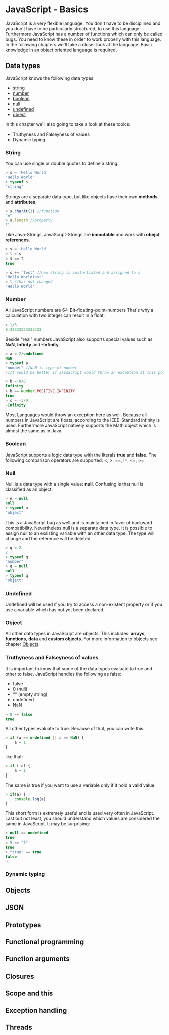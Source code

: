 # JavaScript - Basics
JavaScript is a very flexible language. You don't have to be disciplined and you don't have to be particularly structured, to use this language. Furthermore JavaScript has a number of functions which can only be called bugs. You need to know these in order to work properly with this language. In the following chapters we'll take a closer look at the language. Basic knowledge in an object oriented language is required.
## Data types
JavaScript knows the following data types:      
- [string](#String)
- [number](#Number)
- [boolean](#Boolean)
- [null](#Null)
- [undefined](#Undefined)
- [object](#Object)

In this chapter we'll also going to take a look at these topics:
- Truthyness and Falseyness of values
- Dynamic typing
### String
You can use single or double quotes to define a string.
```javascript
> s = 'Hello World'
"Hello World"
> typeof s
"string"
```
Strings are a separate data type, but like objects have their own **methods** and **attributes**.
```javascript
> s.charAt(1) //function
"e"
> s.length //property
11
```
Like Java-Strings, JavaScript-Strings are **immutable** and work with **obejct references**. 
```javascript
> s = 'Hello World'
> t = s
> s == t
true

> s += 'test' //new string is instantiated and assigned to s
"Hello Worldtest"
> t //has not changed
"Hello World"
```
### Number
All JavaScript numbers are 64-Bit-floating-point-numbers
That's why a calculation with two integer can result in a float:
```javascript
> 1/3
0.33333333333333
```
Beside "real" numbers JavaScript also supports special values such as **NaN**, **Infinty** and **-Infinity**.
```javascript
> a = 2/undefined
NaN
> typeof a
"number" //NaN is type of number.
//It would be better if JavaScript would throw an exception at this point

> b = 8/0
Infinity
> b == Number.POSITIVE_INFINITY
true
> c = -3/0
-Infinity
```
Most Languages would throw an exception here as well. Because all numbers in JavaScript are floats, according to the IEEE-Standard infinity is used. Furthermore JavaScript natively supports the Math object which is almost the same as in Java.
### Boolean
JavaScript supports a logic data type with the literals **true** and **false**.
The following comparison operators are supported: <, >, ==, !=, <=, >=
### Null
Null is a data type with a single value: **null**.
Confusing is that null is classified as an object.
```javascript
> n = null
null
> typeof n
"object"
```
This is a JavaScript bug as well and is maintained in favor of backward compatibility. Nevertheless null is a separate data type.
It is possible to assign null to an exsisting variable with an other data type. The type will change and the reference will be deleted.
```javascript
> q = 2
2
> typeof q
"number"
> q = null
null
> typeof q
"object"
```
### Undefined
Undefined will be used if you try to access a non-existent property or if you use a variable which has not yet been declared.
### Object
All other data types in JavaScript are objects. This includes: **arrays**, **functions**, **data** and **custom objects**. For more information to objects see chapter [Objects](#Objects).
### Truthyness and Falseyness of values
It is important to know that some of the data types evaluate to true and other to false.
JavaScript handles the following as false:
- false
- 0 (null)
- "" (empty string)
- undefined
- NaN
```javascript
> 0 == false
true
```
All other types evaluate to true.
Because of that, you can write this:
```javascript
> if (a == undefined || a == NaN) {
    a = 1
}
```
like that:
```javascript
> if (!a) {
    a = 1
}
```
The same is true if you want to use a variable only if it hold a valid value:
```javascript
> if(a) {
    console.log(a)
}
```
This short form is extremely useful and is used very often in JavaScript.
Last but not least, you should understand which values are considered the same in JavaScript. It may be surprising:
```javascript
> null == undefined
true
> 5 == "5"
true
> "true" == true
false
> 
```
### Dynamic typing

## Objects

## JSON

## Prototypes

## Functional programming

## Function arguments

## Closures

## Scope and this

## Exception handling

## Threads

